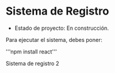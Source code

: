 <h1>Sistema de Registro</h1>

- Estado de proyecto: En construcción.

Para ejecutar el sistema, debes poner:

'''npm install react'''

Sistema de registro 2
